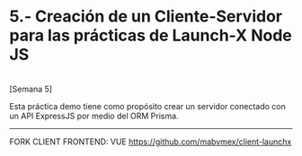 # 5.- Creación de un Cliente-Servidor para las prácticas de Launch-X Node JS
<br>[Semana 5] 

Esta práctica demo tiene como propósito crear un servidor conectado con un API ExpressJS por medio del ORM Prisma.


---
FORK CLIENT FRONTEND: VUE
https://github.com/mabvmex/client-launchx
